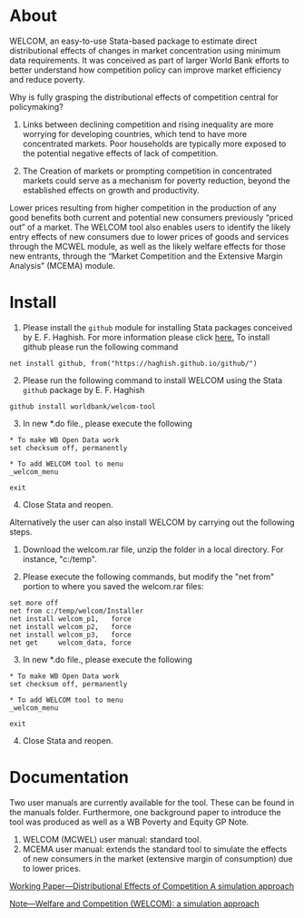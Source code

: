 # About
WELCOM, an easy-to-use Stata-based package to estimate direct distributional effects of changes in market concentration using minimum data requirements. It was conceived as part of larger World Bank efforts to better understand how competition policy can improve market efficiency and reduce poverty. 

Why is fully grasping the distributional effects of competition central for policymaking?

1) Links between declining competition and rising inequality are more worrying for developing countries, which tend to have more concentrated markets.
Poor households are typically more exposed to the potential negative effects of lack of competition.

2) The Creation of markets or prompting competition in concentrated markets could serve as a mechanism for poverty reduction, beyond the established effects on growth and productivity. 

Lower prices resulting from higher competition in the production of any good benefits both current and potential new consumers previously “priced out” of a market.  The WELCOM tool also enables users to identify the likely entry effects of new consumers due to lower prices of goods and services through the MCWEL module, as well as the likely welfare effects for those new entrants, through the “Market Competition and the Extensive Margin Analysis” (MCEMA) module.


# Install
1) Please install the ```github``` module for installing Stata packages conceived by E. F. Haghish. For more information please click [here.](http://users.jyu.fi/~mivaanro/github/) To install github please run the following command

```
net install github, from("https://haghish.github.io/github/")
```

2) Please run the following command to install WELCOM using the Stata ```github``` package by E. F. Haghish

```
github install worldbank/welcom-tool
```
3) In new *.do file., please execute the following

```
* To make WB Open Data work
set checksum off, permanently

* To add WELCOM tool to menu
_welcom_menu

exit

```

4) Close Stata and reopen. 


Alternatively the user can also install WELCOM by carrying out the following steps. 

1) Download the welcom.rar file, unzip the folder in a local directory. For instance, "c:/temp". 

2) Please execute the following commands, but modify the "net from" portion to where you saved the welcom.rar files:

```
set more off
net from c:/temp/welcom/Installer
net install welcom_p1,   force
net install welcom_p2,   force
net install welcom_p3,   force
net get     welcom_data, force
```

3) In new *.do file., please execute the following

```
* To make WB Open Data work
set checksum off, permanently

* To add WELCOM tool to menu
_welcom_menu

exit

```

4) Close Stata and reopen. 

# Documentation
Two user manuals are currently available for the tool. These can be found in the manuals folder. Furthermore, one background paper to introduce the tool was produced as well as a WB Poverty and Equity GP Note.

1) WELCOM (MCWEL) user manual: standard tool.
2) MCEMA user manual: extends the standard tool to simulate the effects of new consumers in the market (extensive margin of consumption) due to lower prices.

[Working Paper—Distributional Effects of Competition A simulation approach](https://openknowledge.worldbank.org/handle/10986/31603) 

[Note—Welfare and Competition (WELCOM): a simulation approach](https://documents1.worldbank.org/curated/en/711951596003624866/pdf/Welfare-and-Competition-WELCOM-A-Simulation-Approach.pdf) 
